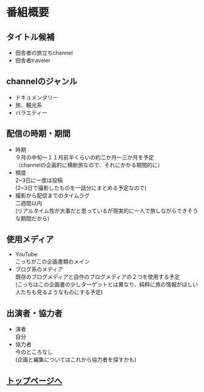 
# 番組概要

## タイトル候補
- 田舎者の旅立ちchannel
- 田舎者traveler

## channelのジャンル
- ドキュメンタリー
- 旅、観光系
- バラエティー

## 配信の時期・期間
- 時期<br>９月の中旬～１１月前半くらいの約二か月～三か月を予定<br>（channelの企画的に横断旅なので、それにかかる期間的に）
- 頻度<br>2~3日に一度は投稿<br>(2~3日で撮影したものを一話分にまとめる予定なので)
- 撮影から配信までのタイムラグ<br>二週間以内<br>(リアルタイム性が大事だと思っているが現実的に一人で旅しながらできそうな期間だから)

## 使用メディア
- YouTube<br>こっちがこの企画書類のメイン
- ブログ系のメディア<br>既存のブログメディアと自作のブログメディアの２つを使用する予定<br>(こっちはこの企画書の少しターゲットとは異なり、純粋に旅の情報がほしい人たちも見るようなものにする予定)

## 出演者・協力者
- 演者<br>自分
- 協力者<br>今のところなし<br>(企画と編集についてはこれから協力者を探すかも)


## [トップページへ](../index.md)
